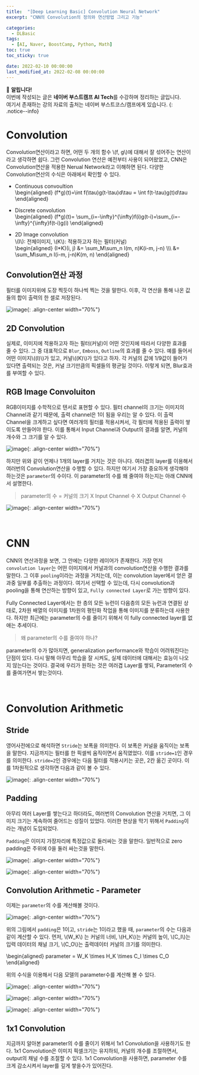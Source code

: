 ```yaml
---
title:  "[Deep Learning Basic] Convolution Neural Network"
excerpt: "CNN의 Convolution의 정의와 연산방법 그리고 기능"

categories:
  - DLBasic
tags:
  - [AI, Naver, BoostCamp, Python, Math]
toc: true
toc_sticky: true

date: 2022-02-10 00:00:00
last_modified_at: 2022-02-08 00:00:00
---
```

📌 **알립니다!**<br>
이번에 작성되는 글은 **네이버 부스트캠프 AI Tech**를 수강하며 정리하는 글입니다.<br>
여기서 존재하는 강의 자료의 출처는 네이버 부스트코스/캠프에게 있습니다.
{: .notice--info}

# Convolution

Convolution연산이라고 하면, 어떤 두 개의 함수 \\(f, g\\)에 대해서 잘 섞어주는 연산이라고 생각하면 쉽다. 그런 Convolution 연산은 예전부터 사용이 되어왔었고, CNN은 Convolution연산을 적용한 Nerual Network라고 이해하면 된다. 다양한 Convolution연산의 수식은 아래에서 확인할 수 있다.

- Continuous convoultion  
\begin{aligned}
    (f*g)(t)=\int f(\tau)g(t-\tau)d\tau = \int f(t-\tau)g(t)d\tau
\end{aligned}

- Discrete convolution  
\begin{aligned}
    (f*g)(t)= \sum_{i=-\infty}^{\infty}f(i)g(t-i)=\sum_{i=-\infty}^{\infty}f(t-i)g(i)
\end{aligned}

- 2D Image convolution  
\\(I\\): 전체이미지, \\(K\\): 적용하고자 하는 필터(커널)  
\begin{aligned}
    (I*K)(i, j) &= \sum_M\sum_n I(m, n)K(i-m, j-n) \\\\\\
    &= \sum_M\sum_n I(i-m, j-n)K(m, n)
\end{aligned}


## Convolution연산 과정
필터를 이미지위에 도장 찍듯이 하나씩 찍는 것을 말한다. 이후, 각 연산을 통해 나온 값들의 합이 출력의 한 셀로 저장된다.

![image](https://user-images.githubusercontent.com/91870042/145317033-bb0dff99-f641-40e9-b477-b8561ba3ade9.png){: .align-center width="70%"}

## 2D Convolution
실제로, 이미지에 적용하고자 하는 필터(커널)이 어떤 것인지에 따라서 다양한 효과를 줄 수 있다. 그 중 대표적으로 `Blur`, `Emboss`, `Outline`의 효과를 줄 수 있다. 예를 들어서 어떤 이미지\\((I)\\)가 있고, 커널\\((K)\\)가 있다고 하자. 각 커널의 값에 1/9값이 들어가 있다면 출력되는 것은, 커널 크기만큼의 픽셀들의 평균일 것이다. 이렇게 되면, Blur효과를 부여할 수 있다.

## RGB Image Convoluiton
RGB이미지를 수학적으로 텐서로 표현할 수 있다. 필터 channel의 크기는 이미지의 Channel과 같기 때문에, 출력 channel은 1이 됨을 우리는 알 수 있다. 이 출력 Channel을 크게하고 싶다면 여러개의 필터를 적용시켜서, 각 필터에 적용된 출력이 쌓이도록 만들어야 한다. 이를 통해서 Input Channel과 Output의 결과를 알면, 커널의 개수와 그 크기를 알 수 있다.

![image](https://user-images.githubusercontent.com/91870042/145317555-38c08e1e-dc59-4204-9cda-f0371c44fca5.png){: .align-center width="70%"}

하지만 위와 같이 언제나 1개의 layer를 거치는 것은 아니다. 여러겹의 layer를 이용해서 여러번의 Convolution연산을 수행할 수 있다. 하지만 여기서 가장 중요하게 생각해야 하는것은 `parameter`의 수이다. 이 parameter의 수를 왜 줄여야 하는지는 아래 CNN에서 설명한다.

> parameter의 수 = 커널의 크기 X Input Channel 수 X Output Channel 수

![image](https://user-images.githubusercontent.com/91870042/145317773-c4ae21f8-1e42-42f6-b3f6-03ac1f1a650c.png){: .align-center width="70%"}

<br>

# CNN
CNN의 연산과정을 보면, 그 안에는 다양한 레이어가 존재한다. 가장 먼저 `convolution layer`는 어떤 이미지에서 커널과의 convolution연산을 수행한 결과를 말한다. 그 이후 `pooling`이라는 과정을 거치는데, 이는 convolution layer에서 얻은 결과중 일부를 추출하는 과정이다. 여기서 선택할 수 있는데, 다시 convolution과 pooling을 통해 연산하는 방향이 있고, `Fully connected Layer`로 가는 방향이 있다.

Fully Connected Layer에서는 한 층의 모든 뉴런이 다음층의 모든 뉴런과 연결된 상태로, 2차원 배열의 이미지를 1차원의 평탄화 작업을 통해 이미지를 분류하는데 사용한다. 하지만 최근에는 parameter의 수를 줄이기 위해서 이 fully connected layer를 없애는 추세이다.

> 왜 parameter의 수를 줄여야 하나?

parameter의 수가 많아지면, generalization performance와 학습이 어려워진다는 단점이 있다. 다시 말해 아무리 학습을 잘 시켜도, 실제 데이터에 대해서는 효능이 나오지 않는다는 것이다. 결국에 우리가 원하는 것은 여러겹 Layer를 쌓되, Parameter의 수를 줄여가면서 쌓는것이다.

<br>

# Convolution Arithmetic

## Stride
영어사전에으로 해석하면 `Stride`는 보폭을 의미한다. 이 보폭은 커널을 움직이는 보폭을 말한다. 지금까지는 필터를 한 픽셀씩 움직이면서 움직였었다. 이를 `stride=1`인 경우를 의미한다. `stride=2`인 경우에는 다음 필터를 적용시키는 곳은, 2칸 옮긴 곳이다. 이를 1차원적으로 생각하면 다음과 같이 볼 수 있다.

![image](https://user-images.githubusercontent.com/91870042/145318454-b9c10eb0-b019-46bf-8019-8ed305a47c90.png){: .align-center width="70%"}


## Padding
아무리 여러 Layer를 쌓는다고 하더라도, 여러번의 Convolution 연산을 거치면, 그 이미지 크기는 계속하여 줄어드는 성질이 있었다. 이러한 현상을 막기 위해서 `Padding`이라는 개념이 도입되었다.

`Padding`은 이미지 가장자리에 특정값으로 둘러싸는 것을 말한다. 일반적으로 zero padding은 주위에 0을 둘러 싸는것을 말한다.

![image](https://user-images.githubusercontent.com/91870042/145318602-243f0c2b-4f2c-42d7-b0cb-acc0c2f170cb.png){: .align-center width="70%"}

![image](https://i.stack.imgur.com/0rs9l.gif){: .align-center width="70%"}

## Convolution Arithmetic - Parameter
이제는 `parameter`의 수를 계산해볼 것이다.

![image](https://user-images.githubusercontent.com/91870042/145318825-3c1b24ce-fdba-4b4f-9b72-9d6445e2d3a4.png){: .align-center width="70%"}

위의 그림에서 `padding`은 1이고, `stride`는 1이라고 했을 때, `parameter`의 수는 다음과 같이 계산할 수 있다. 먼저, \\(W_K\\) 는 커널의 너비, \\(H_K\\)는 커널의 높이, \\(C_I\\)는 입력 데이터의 채널 크기, \\(C_O\\)는 출력데이터 커널의 크기를 의미한다.

\begin{aligned}
    parameter = W_K \times H_K \times C_I \times C_O  
\end{aligned}

위의 수식을 이용해서 다음 모델의 parameter수를 계산해 볼 수 있다.

![image](https://user-images.githubusercontent.com/91870042/145319147-17fe4390-02e0-4b9d-bcbb-a715094fc800.png){: .align-center width="70%"}

![image](https://user-images.githubusercontent.com/91870042/145319203-192d476f-eb67-44c9-b875-af5be138d742.png){: .align-center width="70%"}

![image](https://user-images.githubusercontent.com/91870042/145319290-91de6ee1-038d-4cc4-ba6e-7d09b36b06d8.png){: .align-center width="70%"}

## 1x1 Convolution
지금까지 알아본 parameter의 수를 줄이기 위해서 1x1 Convolution을 사용하기도 한다. 1x1 Convolution은 이미지 픽셀크기는 유지하되, 커널의 개수를 조절하면서, output의 채널 수를 조절할 수 있다. 1x1 Convolution을 사용하면, parameter 수를 크게 감소시켜서 layer를 깊게 쌓을수가 있어진다.
